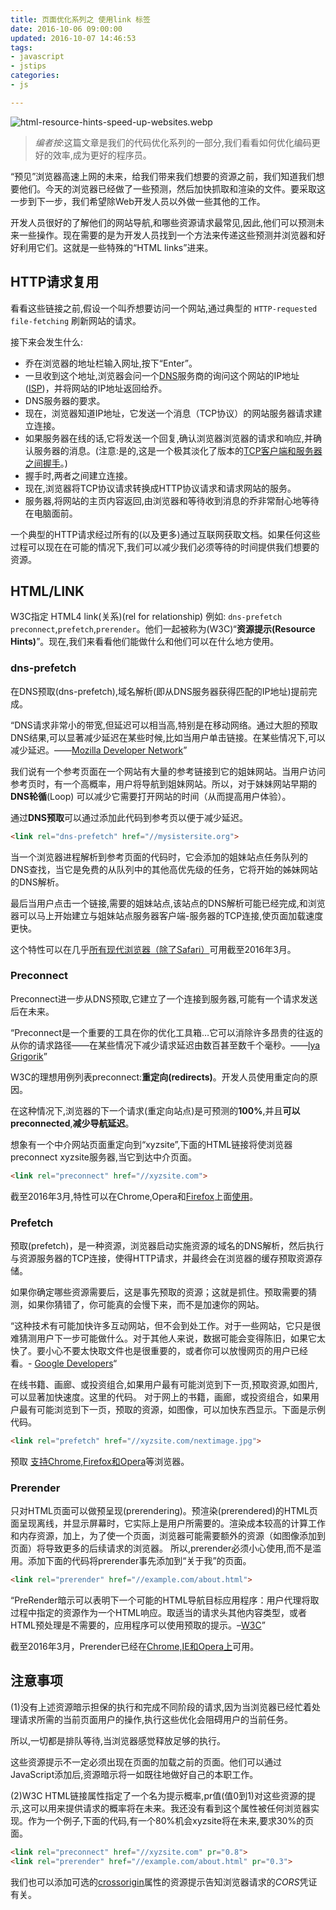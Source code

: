 ```yaml
---
title: 页面优化系列之 使用link 标签
date: 2016-10-06 09:00:00
updated: 2016-10-07 14:46:53
tags: 
- javascript
- jstips
categories: 
- js

---
```

![html-resource-hints-speed-up-websites.webp][1]

> *编者按*:这篇文章是我们的代码优化系列的一部分,我们看看如何优化编码更好的效率,成为更好的程序员。

“预见”浏览器高速上网的未来，给我们带来我们想要的资源之前，我们知道我们想要他们。今天的浏览器已经做了一些预测，然后加快抓取和渲染的文件。要采取这一步到下一步，我们希望除Web开发人员以外做一些其他的工作。

开发人员很好的了解他们的网站导航,和哪些资源请求最常见,因此,他们可以预测未来一些操作。现在需要的是为开发人员找到一个方法来传递这些预测并浏览器和好好利用它们。这就是一些特殊的“HTML links”进来。

## HTTP请求复用

看看这些链接之前,假设一个叫乔想要访问一个网站,通过典型的 `HTTP-requested file-fetching` 刷新网站的请求。

接下来会发生什么:

 - 乔在浏览器的地址栏输入网址,按下“Enter”。
 - 一旦收到这个地址,浏览器会问一个[DNS](https://en.wikipedia.org/wiki/Domain_Name_System)服务商的询问这个网站的IP地址([ISP](https://en.wikipedia.org/wiki/ISP))，并将网站的IP地址返回给乔。
 - DNS服务器的要求。
 - 现在，浏览器知道IP地址，它发送一个消息（TCP协议）的网站服务器请求建立连接。
 - 如果服务器在线的话,它将发送一个回复,确认浏览器浏览器的请求和响应,并确认服务器的消息。(注意:是的,这是一个极其淡化了版本的[TCP客户端和服务器之间握手](https://en.wikipedia.org/wiki/Handshaking#TCP_three-way_handshake)。)
 - 握手时,两者之间建立连接。
 - 现在,浏览器将TCP协议请求转换成HTTP协议请求和请求网站的服务。
 - 服务器,将网站的主页内容返回,由浏览器和等待收到消息的乔非常耐心地等待在电脑面前。

一个典型的HTTP请求经过所有的(以及更多)通过互联网获取文档。如果任何这些过程可以现在在可能的情况下,我们可以减少我们必须等待的时间提供我们想要的资源。

## HTML/LINK

W3C指定 HTML4 link(关系)(rel for relationship) 例如: `dns-prefetch` `preconnect`,`prefetch`,`prerender`。他们一起被称为(W3C)“**资源提示(Resource Hints)**”。现在,我们来看看他们能做什么和他们可以在什么地方使用。


### dns-prefetch

在DNS预取(dns-prefetch),域名解析(即从DNS服务器获得匹配的IP地址)提前完成。

“DNS请求非常小的带宽,但延迟可以相当高,特别是在移动网络。通过大胆的预取DNS结果,可以显著减少延迟在某些时候,比如当用户单击链接。在某些情况下,可以减少延迟。——[Mozilla Developer Network](https://developer.mozilla.org/en-US/docs/Web/HTTP/Controlling_DNS_prefetching)”

我们说有一个参考页面在一个网站有大量的参考链接到它的姐妹网站。当用户访问参考页时，有一个高概率，用户将导航到姐妹网站。所以，对于妹妹网站早期的**DNS轮循**(Loop) 可以减少它需要打开网站的时间（从而提高用户体验）。

通过**DNS预取**可以通过添加此代码到参考页以便于减少延迟。

```html
<link rel="dns-prefetch" href="//mysistersite.org">
```

当一个浏览器进程解析到参考页面的代码时，它会添加的姐妹站点任务队列的DNS查找，当它是免费的从队列中的其他高优先级的任务，它将开始的姊妹网站的DNS解析。

最后当用户点击一个链接,需要的姐妹站点,该站点的DNS解析可能已经完成,和浏览器可以马上开始建立与姐妹站点服务器客户端-服务器的TCP连接,使页面加载速度更快。

这个特性可以在几乎[所有现代浏览器（除了Safari）](http://caniuse.com/#feat=link-rel-dns-prefetch)可用截至2016年3月。

### Preconnect

Preconnect进一步从DNS预取,它建立了一个连接到服务器,可能有一个请求发送后在未来。

“Preconnect是一个重要的工具在你的优化工具箱…它可以消除许多昂贵的往返的从你的请求路径——在某些情况下减少请求延迟由数百甚至数千个毫秒。——[lya Grigorik](https://www.igvita.com/2015/08/17/eliminating-roundtrips-with-preconnect/)”


W3C的理想用例列表preconnect:**重定向(redirects)**。开发人员使用重定向的原因。

在这种情况下,浏览器的下一个请求(重定向站点)是可预测的**100%**,并且**可以preconnected**,**减少导航延迟**。

想象有一个中介网站页面重定向到“xyzsite”,下面的HTML链接将使浏览器preconnect xyzsite服务器,当它到达中介页面。

```html
<link rel="preconnect" href="//xyzsite.com">
```

截至2016年3月,特性可以在Chrome,Opera和[Firefox](https://bugzilla.mozilla.org/show_bug.cgi?id=1135160)上面[使用](https://www.chromestatus.com/feature/5560623895150592)。

### Prefetch

预取(prefetch)，是一种资源，浏览器启动实施资源的域名的DNS解析，然后执行与资源服务器的TCP连接，使得HTTP请求，并最终会在浏览器的缓存预取资源存储。

如果你确定哪些资源需要后，这是事先预取的资源；这就是抓住。预取需要的猜测，如果你猜错了，你可能真的会慢下来，而不是加速你的网站。

“这种技术有可能加快许多互动网站，但不会到处工作。对于一些网站，它只是很难猜测用户下一步可能做什么。对于其他人来说，数据可能会变得陈旧，如果它太快了。要小心不要太快取文件也是很重要的，或者你可以放慢网页的用户已经看。- [Google Developers](https://developers.google.com/speed/articles/prefetching)“

在线书籍、画廊、或投资组合,如果用户最有可能浏览到下一页,预取资源,如图片,可以显著加快速度。这里的代码。
对于网上的书籍，画廊，或投资组合，如果用户最有可能浏览到下一页，预取的资源，如图像，可以加快东西显示。下面是示例代码。

```html
<link rel="prefetch" href="//xyzsite.com/nextimage.jpg">
```

预取 [支持Chrome,Firefox和Opera](http://caniuse.com/#feat=link-rel-prefetch)等浏览器。

### Prerender

只对HTML页面可以做预呈现(prerendering)。预渲染(prerendered)的HTML页面呈现离线，并显示屏幕时，它实际上是用户所需要的。渲染成本较高的计算工作和内存资源，加上，为了使一个页面，浏览器可能需要额外的资源（如图像添加到页面）将导致更多的后续请求的浏览器。
所以,prerender必须小心使用,而不是滥用。添加下面的代码将prerender事先添加到“关于我”的页面。
```html
<link rel="prerender" href="//example.com/about.html">
```

“PreRender暗示可以表明下一个可能的HTML导航目标应用程序：用户代理将取过程中指定的资源作为一个HTML响应。取适当的请求头其他内容类型，或者HTML预处理是不需要的，应用程序可以使用预取的提示。–[W3C](https://www.w3.org/TR/resource-hints/#h-note2)”

截至2016年3月，Prerender已经在[Chrome,IE和Opera上](http://caniuse.com/#feat=link-rel-prerender)可用。

## 注意事项

(1)没有上述资源暗示担保的执行和完成不同阶段的请求,因为当浏览器已经忙着处理请求所需的当前页面用户的操作,执行这些优化会阻碍用户的当前任务。

所以,一切都是排队等待,当浏览器感觉释放足够的执行。

这些资源提示不一定必须出现在页面的加载之前的页面。他们可以通过JavaScript添加后,资源暗示将一如既往地做好自己的本职工作。

(2)W3C HTML链接属性指定了一个名为提示概率,pr值(值0到1)对这些资源的提示,这可以用来提供请求的概率将在未来。我还没有看到这个属性被任何浏览器实现。作为一个例子,下面的代码,有一个80%机会xyzsite将在未来,要求30%的页面。

```html
<link rel="preconnect" href="//xyzsite.com" pr="0.8">
<link rel="prerender" href="//example.com/about.html" pr="0.3">
```

我们也可以添加可选的[crossorigin](https://html.spec.whatwg.org/multipage/infrastructure.html#cors-settings-attributes)属性的资源提示告知浏览器请求的*CORS*凭证有关。

  [1]: https://imgs.gnux.cn/usr/uploads/2016/10/2116456810.webp